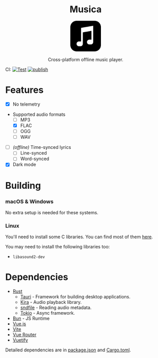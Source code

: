 <h1 align="center">Musica</h1>
<p align="center">
  <img width="96" src="src-tauri/icons/icon.png">
</p>
<p align="center">Cross-platform offline music player.</p>

 CI: [![Test](https://github.com/br0kenpixel/musica/actions/workflows/rust-test.yml/badge.svg?branch=main)](https://github.com/br0kenpixel/musica/actions/workflows/rust-test.yml) [![publish](https://github.com/br0kenpixel/musica/actions/workflows/tauri-publish.yml/badge.svg)](https://github.com/br0kenpixel/musica/actions/workflows/tauri-publish.yml)

# Features
- [x] No telemetry
- Supported audio formats
  - [ ] MP3
  - [x] FLAC
  - [ ] OGG
  - [ ] WAV
- [ ] _(offline)_ Time-synced lyrics
    - [ ] Line-synced
    - [ ] Word-synced
- [x] Dark mode

# Building

### macOS & Windows
No extra setup is needed for these systems.

### Linux
You'll need to install some C libraries. You can find most of them [here](https://tauri.app/v1/guides/getting-started/prerequisites#setting-up-linux).

You may need to install the following libraries too:
- `libasound2-dev`

# Dependencies
- [Rust](https://rustlang.org/)
  - [Tauri](https://crates.io/crates/tauri) - Framework for building desktop applications.
  - [Kira](https://crates.io/crates/kira) - Audio playback library.
  - [sndfile](https://crates.io/crates/sndfile) - Reading audio metadata.
  - [Tokio](https://crates.io/crates/tokio) - Async framework.
- [Bun](https://bun.sh/) - JS Runtime
- [Vue.js](https://vuejs.org/)
- [Vite](https://vitejs.dev/)
- [Vue Router](https://router.vuejs.org/)
- [Vuetify](https://vuetifyjs.com/en/)

Detailed dependencies are in [package.json](package.json) and [Cargo.toml](src-tauri/Cargo.toml).